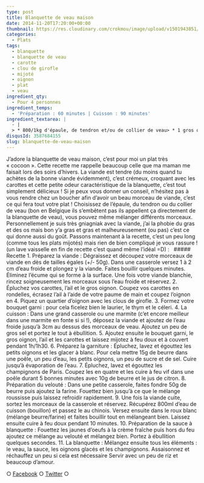 ```yaml
---
type: post
title: Blanquette de veau maison
date: 2014-11-20T17:20:00+00:00
thumbnail: https://res.cloudinary.com/crokmou/image/upload/v1501943851/blanquette-veau-recette-crokmou-blog-culinaire.jpg
categories: 
  - Plats
tags: 
  - blanquette
  - blanquette de veau
  - carotte
  - clou de girofle
  - mijoté
  - oignon
  - plat
  - veau
ingredient_qty: 
  - Pour 4 personnes
ingredient_temps: 
  - 'Préparation : 60 minutes | Cuisson : 90 minutes'
ingredient_textarea: |
  - |
  > * 800/1kg d'épaule, de tendron et/ou de collier de veau> * 1 gros oignon> * 2 carottes> * 1 branche de céleri> * 1 feuille de laurier> * 1 branche de thym> * 1 gousse d'ail> * 2 clous de girofles> * 80g de beurre> * 50g de farine> * 2 jaune d'oeufs> * 10g de crème fraîche épaisse> * 200g de champignons de Paris> * 150g de petits oignons> * jus d'un demi citron> * gros sel, sel fin, poivre> * eau
disqusId: 3587684155
slug: blanquette-de-veau-maison
---
```


J’adore la blanquette de veau maison, c’est pour moi un plat très « cocoon ». Cette recette me rappelle beaucoup celle que ma maman me faisait lors des soirs d’hivers. La viande est tendre (du moins quand tu achètes de la bonne viande évidemment), c’est crémeux, croquant avec les carottes et cette petite odeur caractéristique de la blanquette, c’est tout simplement délicieux ! Si je peux vous donner un conseil, n’hésitez pas à vous rendre chez un boucher afin d’avoir un beau morceau de viande, c’est ce qui fera tout votre plat ! Choisissez de l’épaule, du tendron ou du collier de veau (bon en Belgique ils s’embêtent pas ils appellent ça directement de la blanquette de veau), vous pouvez même mélanger différents morceaux. Personnellement je suis très gniagniak avec la viande, j’ai la phobie du gras et des os mais bon y’a gras et gras et malheureusement (ou pas) c’est ce qui donne aussi du goût. Passons maintenant à la recette, c’est un peu long (comme tous les plats mijotés) mais rien de bien compliqué je vous rassure ! (un lave vaisselle en fin de recette c’est quand même l’idéal =D) :   ##### Recette 1\. Préparez la viande : Dégraissez et découpez votre morceaux de viande en dès de tailles égales (+/- 50g). Dans une casserole versez 1 à 2 cm d’eau froide et plongez y la viande. Faites bouillir quelques minutes. Éliminez l’écume qui se forme à la surface. Une fois votre viande blanchie, rincez soigneusement les morceaux sous l’eau froide et réservez. 2\. Épluchez vos carottes, l’ail et le gros oignon. Coupez vos carottes en rondelles, écrasez l’ail à l’aide de votre paume de main et coupez l’oignon en 4\. Piquez un quartier d’oignon avec les clous de girofle. 3\. Formez votre bouquet garni : pour cela ficelez bien le laurier, le thym et le céleri. 4\. La cuisson : Dans une grand casserole ou une marmite (c’et encore meilleur dans une marmite en fonte si si !), déposez la viande et ajoutez de l’eau froide jusqu’à 3cm au dessus des morceaux de veau. Ajoutez un peu de gros sel et portez le tout à ébullition. 5\. Ajoutez ensuite le bouquet garni, le gros oignon, l’ail et les carottes et laissez mijotez à feu doux et à couvert pendant 1h/1h30. 6\. Préparez la garniture : Épluchez, lavez et égouttez les petits oignons et les glacer à blanc. Pour cela mettre 15g de beurre dans une poêle, un peu d’eau, les petits oignons, un peu de sucre et de sel. Cuire jusqu’à évaporation de l’eau. 7\. Épluchez, lavez et égouttez les champignons de Paris. Coupez les en quatre et les cuire à feu vif dans une poêle durant 5 bonnes minutes avec 10g de beurre et le jus de citron. 8\. Préparation du velouté : Dans une petite casserole, faites fondre 50g de beurre puis ajoutez la farine. Fouettez bien jusqu’à ce que le mélange roussisse puis laissez refroidir rapidement. 9\. Une fois la viande cuite, sortez les morceaux de la casserole et réservez. Récupérez 800ml d’eau de cuisson (bouillon) et passez le au chinois. Versez ensuite dans le roux blanc (mélange beurre/farine) et faites bouillir tout en mélangeant bien. Laissez ensuite cuire à feu doux pendant 10 minutes. 10\. Préparation de la sauce à blanquette : Fouettez les jaunes d’oeufs à la crème fraîche puis hors du feu ajoutez ce mélange au velouté et mélangez bien. Portez à ébullition quelques secondes. 11\. La blanquette : Mélangez ensuite tous les éléments : le veau, la sauce, les oignons glacés et les champignons. Assaisonnez et réchauffez un peu si cela est nécessaire Servir avec un peu de riz et beaucoup d’amour.  

○ [Facebook](https://www.facebook.com/crokmou.blog) ○ [Twitter](https://twitter.com/Crokmou) ○